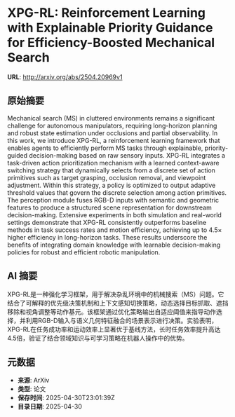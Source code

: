 # XPG-RL: Reinforcement Learning with Explainable Priority Guidance for Efficiency-Boosted Mechanical Search

**URL**: http://arxiv.org/abs/2504.20969v1

## 原始摘要

Mechanical search (MS) in cluttered environments remains a significant
challenge for autonomous manipulators, requiring long-horizon planning and
robust state estimation under occlusions and partial observability. In this
work, we introduce XPG-RL, a reinforcement learning framework that enables
agents to efficiently perform MS tasks through explainable, priority-guided
decision-making based on raw sensory inputs. XPG-RL integrates a task-driven
action prioritization mechanism with a learned context-aware switching strategy
that dynamically selects from a discrete set of action primitives such as
target grasping, occlusion removal, and viewpoint adjustment. Within this
strategy, a policy is optimized to output adaptive threshold values that govern
the discrete selection among action primitives. The perception module fuses
RGB-D inputs with semantic and geometric features to produce a structured scene
representation for downstream decision-making. Extensive experiments in both
simulation and real-world settings demonstrate that XPG-RL consistently
outperforms baseline methods in task success rates and motion efficiency,
achieving up to 4.5$\times$ higher efficiency in long-horizon tasks. These
results underscore the benefits of integrating domain knowledge with learnable
decision-making policies for robust and efficient robotic manipulation.


## AI 摘要

XPG-RL是一种强化学习框架，用于解决杂乱环境中的机械搜索（MS）问题。它结合了可解释的优先级决策机制和上下文感知切换策略，动态选择目标抓取、遮挡移除和视角调整等动作基元。该框架通过优化策略输出自适应阈值来指导动作选择，并利用RGB-D输入与语义几何特征融合的场景表示进行决策。实验表明，XPG-RL在任务成功率和运动效率上显著优于基线方法，长时任务效率提升高达4.5倍，验证了结合领域知识与可学习策略在机器人操作中的优势。

## 元数据

- **来源**: ArXiv
- **类型**: 论文
- **保存时间**: 2025-04-30T23:01:39Z
- **目录日期**: 2025-04-30

